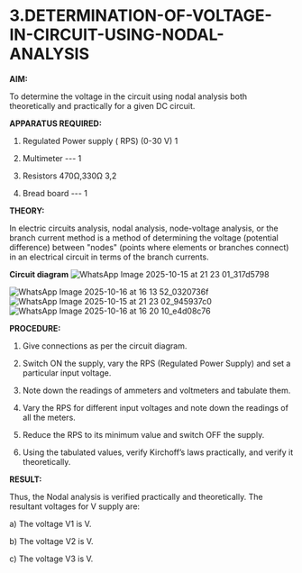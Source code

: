 # 3.DETERMINATION-OF-VOLTAGE-IN-CIRCUIT-USING-NODAL-ANALYSIS

**AIM:**

To determine the voltage in the circuit using nodal analysis both theoretically and practically for a given DC circuit.

**APPARATUS REQUIRED:**

1.	Regulated Power supply ( RPS)	(0-30 V)	1

2.	Multimeter	---	1

3.	Resistors	470Ω,330Ω	3,2

4.	Bread board	---	1

**THEORY:**

In electric circuits analysis, nodal analysis, node-voltage analysis, or the branch current method is a method of determining the voltage (potential difference) between "nodes" (points where elements or branches connect) in an electrical circuit in terms of the branch currents.

**Circuit diagram**
![WhatsApp Image 2025-10-15 at 21 23 01_317d5798](https://github.com/user-attachments/assets/d83df46c-f41f-4ff2-a8e6-c6d36b648a04)


 ![WhatsApp Image 2025-10-16 at 16 13 52_0320736f](https://github.com/user-attachments/assets/069a5eca-0bcc-4a1b-bfc3-14dfc5578896)
 ![WhatsApp Image 2025-10-15 at 21 23 02_945937c0](https://github.com/user-attachments/assets/79455cb2-d3a3-4f39-84dc-398a9f37512b)
 ![WhatsApp Image 2025-10-16 at 16 20 10_e4d08c76](https://github.com/user-attachments/assets/9a5c8e48-5d7e-4e71-ba37-74cc3e675ae8)


 
**PROCEDURE:**

1.	Give connections as per the circuit diagram.

2.	Switch ON the supply, vary the RPS (Regulated Power Supply) and set a particular input voltage.

3.	Note down the readings of ammeters and voltmeters and tabulate them.

4.	Vary the RPS for different input voltages and note down the readings of all the meters.

5.	Reduce the RPS to its minimum value and switch OFF the supply.

6.	Using the tabulated values, verify Kirchoff’s laws practically, and verify it theoretically.

**RESULT:**

Thus, the Nodal analysis is verified practically and theoretically. The resultant voltages for 	V supply are:

a)	The voltage V1 is	V.

b)	The voltage V2 is	V.

c)	The voltage V3 is	V.


